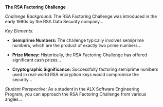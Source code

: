 **The RSA Factoring Challenge**

*Challenge Background:*
The RSA Factoring Challenge was introduced in the early 1990s by the RSA Data Security company...

*Key Elements:*
- **Semiprime Numbers:** The challenge typically involves semiprime numbers, which are the product of exactly two prime numbers...

- **Prize Money:** Historically, the RSA Factoring Challenge has offered significant cash prizes...

- **Cryptographic Significance:** Successfully factoring semiprime numbers used in real-world RSA encryption keys would compromise the security...

*Student Perspective:*
As a student in the ALX Software Engineering Program, you can approach the RSA Factoring Challenge from various angles...
